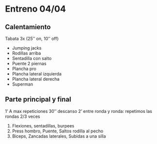 # Entreno 04/04

## Calentamiento

Tabata 3x (25’’ on, 10’’ off)

- Jumping jacks
- Rodillas arriba
- Sentadilla con salto 
- Puente 2 piernas
- Plancha pro
- Plancha lateral izquierda
- Plancha lateral derecha
- Superman

## Parte principal y final

1’ A max repeticiones 30’’ descanso 2’ entre ronda y ronda: repetimos las rondas 2/3 veces 

1. Flexiones, sentadillas, burpees
2. Press hombro, Puente, Saltos rodilla al pecho 
3. Biceps, Zancadas laterales, Subidas a una silla
